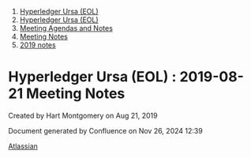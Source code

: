 1. [Hyperledger Ursa (EOL)](index.html)
2. [Hyperledger Ursa (EOL)](19595269.html)
3. [Meeting Agendas and Notes](Meeting-Agendas-and-Notes_19603313.html)
4. [Meeting Notes](Meeting-Notes_19611649.html)
5. [2019 notes](2019-notes_19611718.html)

# Hyperledger Ursa (EOL) : 2019-08-21 Meeting Notes

Created by Hart Montgomery on Aug 21, 2019

Document generated by Confluence on Nov 26, 2024 12:39

[Atlassian](http://www.atlassian.com/)
